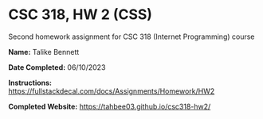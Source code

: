 # CSC 318, HW 2 (CSS)
Second homework assignment for CSC 318 (Internet Programming) course

**Name:** Talike Bennett

**Date Completed:** 06/10/2023

**Instructions:** https://fullstackdecal.com/docs/Assignments/Homework/HW2

**Completed Website:** https://tahbee03.github.io/csc318-hw2/

